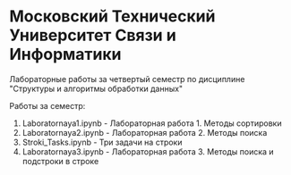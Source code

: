 # Московский Технический Университет Связи и Информатики
Лабораторные работы за четвертый семестр по дисциплине "Структуры и алгоритмы обработки данных"

Работы за семестр: 
1) Laboratornaya1.ipynb - Лабораторная работа 1. Методы сортировки
2) Laboratornaya2.ipynb - Лабораторная работа 2. Методы поиска
3) Stroki_Tasks.ipynb - Три задачи на строки
4) Laboratornaya3.ipynb - Лабораторная работа 3. Методы поиска и подстроки в строке
